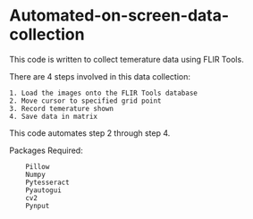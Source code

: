 # Automated-on-screen-data-collection
This code is written to collect temerature data using FLIR Tools.

There are 4 steps involved in this data collection:

    1. Load the images onto the FLIR Tools database
    2. Move cursor to specified grid point
    3. Record temerature shown
    4. Save data in matrix

This code automates step 2 through step 4. 

Packages Required:

        Pillow
        Numpy
        Pytesseract
        Pyautogui
        cv2
        Pynput
      



